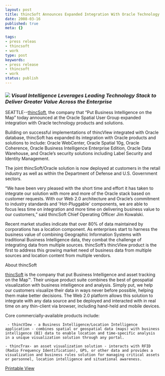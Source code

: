 ```yaml
---
layout: post
title: thincSoft Announces Expanded Integration With Oracle Technology and Applications
date: 2008-03-16
published: true
meta: {}

tags:
- press releas
- thincsoft
- work
type: post
keywords:
- press release
- thincsoft
- work
status: publish
---
```

### <i>![](http://media.eick.us/2011/05/2100790462_78f9d70aea_m.jpg) Visual Intelligence Leverages Leading Technology Stack to Deliver Greater Value Across the Enterprise</i>



SEATTLE--[thincSoft](http://www.thincsoft.com/), the company that “Put Business Intelligence on the Map” today announced at the Oracle Spatial User Group expanded integration with Oracle technology products and solutions.



Building on successful implementations of thincVIew integrated with Oracle database, thincSoft has expanded its integration with Oracle products and solutions to include: Oracle WebCenter, Oracle Spatial 10g, Oracle Coherence, Oracle Business Intelligence Enterprise Edition, Oracle Data Warehouse, and Oracle’s security solutions including Label Security and Identity Management.



The joint thincSoft/Oracle solution is now deployed at customers in the retail industry as well as within the Department of Defense and U.S. Government sectors.



“We have been very pleased with the short time and effort it has taken to integrate our solution with more and more of the Oracle stack based on customer requests. With our Web 2.0 architecture and Oracle’s commitment to industry standards and 'Hot-Pluggable' components, we are able to focus less time on integration and more time on delivering business value to our customers,” said thincSoft Chief Operating Officer Jim Kowalski.



Recent market studies indicate that over 80% of data maintained by corporations has a location component. As enterprises start to harness the business value of combining Geographic Information Systems with traditional Business Intelligence data, they combat the challenge of integrating data from multiple sources. thincSoft’s thincVIew product is the first to address this growing market need of business data from multiple sources and location content from multiple vendors.



About thincSoft



[thincSoft](http://www.thincsoft.com) is the company that put Business Intelligence and asset tracking on the Map™. Their unique product suite combines the best of geospatial visualization with business intelligence and analysis. Simply put, we help our customers visualize their data in ways never before possible, helping them make better decisions. The Web 2.0 platform allows this solution to integrate with any data source and be deployed and interacted with in real time on any thin-client via browser, including hand-held and mobile devices.



Core commercially-available products include:

     - thincVIew - a Business Intelligence/Location Intelligence application - combines spatial or geospatial data (maps) with business intelligence (BI) data to enable location and time-specific analysis in a unique visualization solution through any portal.

    - thincTrax- an asset visualization solution - interacts with RFID (Radio Frequency Identification), GPS, or other data and provides a visualization and business rules solution for managing critical assets or personnel, location intelligence and situational awareness.

   <div class="wlWriterSmartContent" style="padding-right: 0px;padding-left: 0px;padding-bottom: 0px;margin: 0px;padding-top: 0px">

 [Printable View](http://www.andyeick.com/_blogMedia/thincSoftAnnouncesExpandedIntegrationWit_713F/Oraclesolutionexpansion.pdf)

</div>
